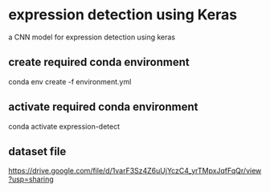# expression detection using Keras
a CNN model for expression detection using keras

## create required conda environment
conda env create -f environment.yml

## activate required conda environment
conda activate expression-detect

## dataset file
https://drive.google.com/file/d/1varF3Sz4Z6uUjYczC4_yrTMpxJqfFqQr/view?usp=sharing